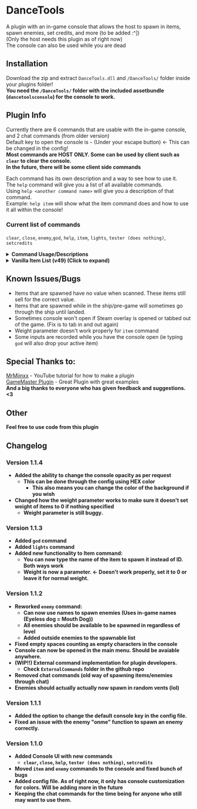 # DanceTools
A plugin with an in-game console that allows the host to spawn in items, spawn enemies, set credits, and more (to be added :^])<br>
(Only the host needs this plugin as of right now)<br>
The console can also be used while you are dead

## Installation
Download the zip and extract `DanceTools.dll` and `/DanceTools/` folder inside your plugins folder!<br>
**You need the `/DanceTools/` folder with the included assetbundle (`dancetoolsconsole`) for the console to work.**

## Plugin Info
Currently there are 6 commands that are usable with the in-game console, and 2 chat commands (from older version)<br>
Default key to open the console is `~` (Under your escape button) <- This can be changed in the config!<br>
**Most commands are HOST ONLY. Some can be used by client such as `clear` to clear the console.<br> 
In the future, there will be some client side commands**

Each command has its own description and a way to see how to use it.<br>
The `help` command will give you a list of all available commands.<br>
Using `help <another command name>` will give you a description of that command.<br>
Example: `help item` will show what the item command does and how to use it all within the console!

### Current list of commands
`clear`, `close`, `enemy`,`god`, `help`, `item`, `lights`, `tester (does nothing)`, `setcredits`

<details>
  <summary><b>Command Usage/Descriptions</b></summary><br>
	
* Arguments that have a `?` infront can be omitted and are optional.

|Command         |Usage   |Description   |
|----------------|--------|--------------|
|clear  	 |`clear` | Clears the console log
|close           |`close` | Closes the console UI. Use this in case of bug/getting stuck
|enemy           |`enemy name ?amount ?onme`| Spawns X amount of enemies inside random vents. Use command without arguments to see list of all enemies available
|god		 |`god` | Toggles Godmode for the host
|help            |`help ?command`| Without arguments shows list of commands, if used with an argument, it will show that commands description. 
|item            |`item itemID/name ?amount ?value ?weight(buggy)`| Spawns X amount of items on top of your (or spectated) player with a specified value.
|lights 	 |`lights on/off` | Changes the lights inside
|tester          |`tester`| Command for me to play around with. does nothing as of right now
|setcredits      |`setcredits amount`| Sets the groups credits to a specified amount

</details>

<details>
  <summary><b> Vanilla Item List (v49) (Click to expand)</b> </summary>

| ItemID | Item Name |
| ----------- | ----------- |
0 | Binoculars
1 | Boombox
2 | box
3 | Flashlight
4 | Jetpack
5 | Key
6 | Lockpicker
7 | Apparatus
8 | Mapper
9 | Pro-flashlight
10 | Shovel
11 | Stun grenade
12 | Extension ladder
13 | TZP-Inhalant
14 | Walkie-talkie
15 | Zap gun
16 | Magic 7 ball
17 | Airhorn
18 | Bell
19 | Big bolt
20 | Bottles
21 | Brush
22 | Candy
23 | Cash register
24 | Chemical jug
25 | Clown horn
26 | Large axle
27 | Teeth
28 | Dust pan
29 | Egg beater
30 | V-type engine
31 | Golden cup
32 | Fancy lamp
33 | Painting
34 | Plastic fish
35 | Laser pointer
36 | Gold bar
37 | Hairdryer
38 | Magnifying glass
39 | Metal sheet
40 | Cookie mold pan
41 | Mug
42 | Perfume bottle
43 | Old phone
44 | Jar of pickles
45 | Pill bottle
46 | Remote
47 | Ring
48 | Toy robot
49 | Rubber Ducky
50 | Red soda
51 | Steering wheel
52 | Stop sign
53 | Tea kettle
54 | Toothpaste
55 | Toy cube
56 | Hive
57 | Radar-booster
58 | Yield sign
59 | Shotgun
60 | Ammo
61 | Spray paint
62 | Homemade flashbang
63 | Gift
64 | Flask
65 | Tragedy
66 | Comedy
67 | Whoopie cushion
</details>

## Known Issues/Bugs
- Items that are spawned have no value when scanned. These items still sell for the correct value.
- Items that are spawned while in the ship/pre-game will sometimes go through the ship until landed.
- Sometimes console won't open if Steam overlay is opened or tabbed out of the game. (Fix is to tab in and out again)
- Weight parameter doesn't work properly for `item` command
- Some inputs are recorded while you have the console open (ie typing `god` will also drop your active item)

## Special Thanks to:
[MrMiinxx](https://www.youtube.com/watch?v=4Q7Zp5K2ywI) - YouTube tutorial for how to make a plugin<br>
[GameMaster Plugin](https://thunderstore.io/c/lethal-company/p/GameMasterDevs/GameMaster/) - Great Plugin with great examples<br>
<b>And a big thanks to everyone who has given feedback and suggestions. <3<b>

## Other
Feel free to use code from this plugin

## Changelog
### Version 1.1.4
- Added the ability to change the console opacity as per request
	- This can be done through the config using HEX color
 		- This also means you can change the color of the background if you wish
- Changed how the weight parameter works to make sure it doesn't set weight of items to 0 if nothing specified
	- Weight parameter is still buggy.
### Version 1.1.3
- Added `god` command
- Added `lights` command
- Added new functionality to Item command:
  	- You can now type the name of the item to spawn it instead of ID. Both ways work
  	- Weight is now a parameter. <- Doesn't work properly, set it to 0 or leave it for normal weight.

### Version 1.1.2
- Reworked `enemy` command:
  	- Can now use names to spawn enemies (Uses in-game names (Eyeless dog = Mouth Dog))
	- All enemies should be available to be spawned in regardless of level
	- Added outside enemies to the spawnable list
- Fixed empty spaces counting as empty characters in the console
- Console can now be opened in the main menu. Should be avaiable anywhere.
- (WIP!!) External command implementation for plugin developers.
	- Check `ExternalCommands` folder in the github repo
- Removed chat commands (old way of spawning items/enemies through chat)
- Enemies should actually actually now spawn in random vents (lol)
### Version 1.1.1
- Added the option to change the default console key in the config file.
- Fixed an issue with the enemy "onme" function to spawn an enemy correctly.
### Version 1.1.0
- Added Console UI with new commands
	- `clear`, `close`, `help`, `tester (does nothing)`, `setcredits`
- Moved `item` and `enemy` commands to the console and fixed bunch of bugs
- Added config file. As of right now, it only has console customization for colors. Will be adding more in the future
- Keeping the chat commands for the time being for anyone who still may want to use them.
